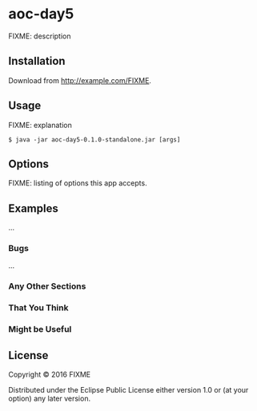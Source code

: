 # aoc-day5

FIXME: description

## Installation

Download from http://example.com/FIXME.

## Usage

FIXME: explanation

    $ java -jar aoc-day5-0.1.0-standalone.jar [args]

## Options

FIXME: listing of options this app accepts.

## Examples

...

### Bugs

...

### Any Other Sections
### That You Think
### Might be Useful

## License

Copyright © 2016 FIXME

Distributed under the Eclipse Public License either version 1.0 or (at
your option) any later version.
